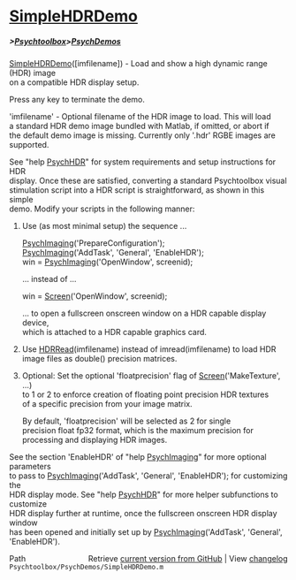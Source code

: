 # [SimpleHDRDemo](SimpleHDRDemo)
##### >[Psychtoolbox](Psychtoolbox)>[PsychDemos](PsychDemos)

[SimpleHDRDemo](SimpleHDRDemo)([imfilename]) - Load and show a high dynamic range (HDR) image  
on a compatible HDR display setup.  
  
Press any key to terminate the demo.  
  
'imfilename' - Optional filename of the HDR image to load. This will load  
a standard HDR demo image bundled with Matlab, if omitted, or abort if  
the default demo image is missing. Currently only '.hdr' RGBE images are  
supported.  
  
See "help [PsychHDR](PsychHDR)" for system requirements and setup instructions for HDR  
display. Once these are satisfied, converting a standard Psychtoolbox visual  
stimulation script into a HDR script is straightforward, as shown in this simple  
demo. Modify your scripts in the following manner:  
  
1. Use (as most minimal setup) the sequence ...  
  
   [PsychImaging](PsychImaging)('PrepareConfiguration');  
   [PsychImaging](PsychImaging)('AddTask', 'General', 'EnableHDR');  
   win = [PsychImaging](PsychImaging)('OpenWindow', screenid);  
  
   ... instead of ...  
  
   win = [Screen](Screen)('OpenWindow', screenid);  
  
   ... to open a fullscreen onscreen window on a HDR capable display device,  
   which is attached to a HDR capable graphics card.  
  
2. Use [HDRRead](HDRRead)(imfilename) instead of imread(imfilename) to load HDR  
   image files as double() precision matrices.  
  
3. Optional: Set the optional 'floatprecision' flag of [Screen](Screen)('MakeTexture', ...)  
   to 1 or 2 to enforce creation of floating point precision HDR textures  
   of a specific precision from your image matrix.  
  
   By default, 'floatprecision' will be selected as 2 for single  
   precision float fp32 format, which is the maximum precision for  
   processing and displaying HDR images.  
  
  
See the section 'EnableHDR' of "help [PsychImaging](PsychImaging)" for more optional parameters  
to pass to [PsychImaging](PsychImaging)('AddTask', 'General', 'EnableHDR'); for customizing the  
HDR display mode. See "help [PsychHDR](PsychHDR)" for more helper subfunctions to customize  
HDR display further at runtime, once the fullscreen onscreen HDR display window  
has been opened and initially set up by [PsychImaging](PsychImaging)('AddTask', 'General', 'EnableHDR').  
  




<div class="code_header" style="text-align:right;">
  <span style="float:left;">Path&nbsp;&nbsp;</span> <span class="counter">Retrieve <a href=
  "https://raw.github.com/Psychtoolbox-3/Psychtoolbox-3/beta/Psychtoolbox/PsychDemos/SimpleHDRDemo.m">current version from GitHub</a> | View <a href=
  "https://github.com/Psychtoolbox-3/Psychtoolbox-3/commits/beta/Psychtoolbox/PsychDemos/SimpleHDRDemo.m">changelog</a></span>
</div>
<div class="code">
  <code>Psychtoolbox/PsychDemos/SimpleHDRDemo.m</code>
</div>

